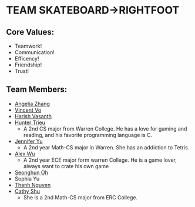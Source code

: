 # TEAM SKATEBOARD->RIGHTFOOT

## Core Values:

- Teamwork!
- Communication!
- Efficency!
- Friendship!
- Trust!

## Team Members:

- [Angelia Zhang](https://angeliazddl.github.io/CSE110_SP23/)
- [Vincent Vo](https://vdvo1029.github.io/cse110/)
- [Harish Vasanth](https://hnvultimate123.github.io/Introduction/)
- [Hunter Trieu](https://httrieu.github.io/CSE110-Project/#my-skills)
    - A 2nd CS major from Warren College. He has a love for gaming and reading, and his favorite programming language is C. 
- [Jennifer Yu](https://jhxyjhxy.github.io/cse110/)
    - A 2nd year Math-CS major in Warren. She has an addiction to Tetris.
- [Alex Wu](https://pei-lu.github.io/CSE-110/)
    - A 2nd year ECE major form warren College. He is a game lover, always want to crate his own game   
- [Seonghun Oh](https://seonghunn.github.io/CSE110/)
- Sophia Yu
- [Thanh Nguyen](https://thanhdiemnguyen.github.io/CSE110Project/)
- [Cathy Shu](https://cathyyyyy123.github.io/CSE110-lab1/)
    - She is a 2nd Math-CS major from ERC College.

